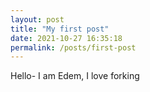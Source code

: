 ```yaml
---
layout: post
title: "My first post"
date: 2021-10-27 16:35:18
permalink: /posts/first-post
---
```

Hello- I am Edem, I love forking
